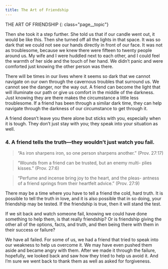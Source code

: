 ```yaml
---
title: The Art of Friendship
---
```

THE ART OF FRIENDSHIP
{: class="page__topic"}

Then she took it a step further. She told us that if our candle went out,
it would be like this. Then she turned off all the lights in that space. It was so
dark that we could not see our hands directly in front of our face. It was not as
troublesome, because we knew there were fifteen to twenty people around us.
My wife and I were huddled next to each other, and I could feel the warmth of
her side and the touch of her hand. We didn’t panic and were comforted just
knowing the other person was there.

There will be times in our lives where it seems so dark that we cannot
navigate on our own through the cavernous troubles that surround us. We
cannot see the danger, nor the way out. A friend can become the light that
will illuminate our path or give us comfort in the middle of the darkness. Just
knowing they are there makes the circumstance a little less troublesome. If a
friend has been through a similar dark time, they can help navigate through the
darkness of our circumstance to get through it.

A friend doesn’t leave you there alone but sticks with you, especially when
it is tough. They don’t just stay with you; they speak into your situation as well.

### **4. A friend tells the truth—they wouldn’t just watch you fail.**

> “As iron sharpens iron, so one person sharpens another.”
> (Prov. 27:17)

> “Wounds from a friend can be trusted, but an enemy multi-
> plies kisses.” (Prov. 27:6)

> “Perfume and incense bring joy to the heart, and the pleas-
> antness of a friend springs from their heartfelt advice.” (Prov.
> 27:9)

There may be a time where you have to tell a friend the cold, hard truth. It
is possible to tell the truth in love, and it is also possible that in so doing, your
friendship may be tested. If the friendship is true, then it will stand the test.

If we sit back and watch someone fail, knowing we could have done
something to help them, is that really friendship? Or is friendship giving the
other all of the options, facts, and truth, and then being there with them in their
success or failure?

We have all failed. For some of us, we had a friend that tried to speak into
our weakness to help us overcome it. We may have even pushed them aside and
became angry with them. After we made it through the failure, hopefully, we
looked back and saw how they tried to help us avoid it. And I’m sure we went
back to thank them as well as asked for forgiveness.